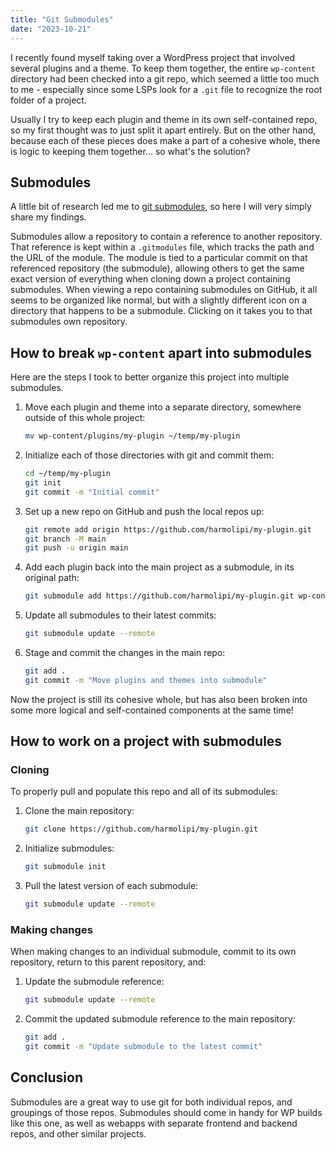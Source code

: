 ```yaml
---
title: "Git Submodules"
date: "2023-10-21"
---
```


I recently found myself taking over a WordPress project that involved several
plugins and a theme. To keep them together, the entire `wp-content` directory
had been checked into a git repo, which seemed a little too much to me -
especially since some LSPs look for a `.git` file to recognize the root folder
of a project.

Usually I try to keep each plugin and theme in its own self-contained repo, so
my first thought was to just split it apart entirely. But on the other hand,
because each of these pieces does make a part of a cohesive whole, there is
logic to keeping them together... so what's the solution?

## Submodules

A little bit of research led me to
[git submodules](https://git-scm.com/book/en/v2/Git-Tools-Submodules), so here I
will very simply share my findings.

Submodules allow a repository to contain a reference to another repository. That
reference is kept within a `.gitmodules` file, which tracks the path and the URL
of the module. The module is tied to a particular commit on that referenced
repository (the submodule), allowing others to get the same exact version of
everything when cloning down a project containing submodules. When viewing a
repo containing submodules on GitHub, it all seems to be organized like normal,
but with a slightly different icon on a directory that happens to be a
submodule. Clicking on it takes you to that submodules own repository.

## How to break `wp-content` apart into submodules

Here are the steps I took to better organize this project into multiple
submodules.

1. Move each plugin and theme into a separate directory, somewhere outside of
   this whole project:

   ```bash
   mv wp-content/plugins/my-plugin ~/temp/my-plugin
   ```

2. Initialize each of those directories with git and commit them:

   ```bash
   cd ~/temp/my-plugin
   git init
   git commit -m "Initial commit"
   ```

3. Set up a new repo on GitHub and push the local repos up:

   ```bash
   git remote add origin https://github.com/harmolipi/my-plugin.git
   git branch -M main
   git push -u origin main
   ```

4. Add each plugin back into the main project as a submodule, in its original
   path:

   ```bash
   git submodule add https://github.com/harmolipi/my-plugin.git wp-content/plugins/my-plugin
   ```

5. Update all submodules to their latest commits:

   ```bash
   git submodule update --remote
   ```

6. Stage and commit the changes in the main repo:

   ```bash
   git add .
   git commit -m "Move plugins and themes into submodule"
   ```

Now the project is still its cohesive whole, but has also been broken into some
more logical and self-contained components at the same time!

## How to work on a project with submodules

### Cloning

To properly pull and populate this repo and all of its submodules:

1. Clone the main repository:

   ```bash
   git clone https://github.com/harmolipi/my-plugin.git
   ```

2. Initialize submodules:

   ```bash
   git submodule init
   ```

3. Pull the latest version of each submodule:

   ```bash
   git submodule update --remote
   ```

### Making changes

When making changes to an individual submodule, commit to its own repository,
return to this parent repository, and:

1. Update the submodule reference:

   ```bash
   git submodule update --remote
   ```

2. Commit the updated submodule reference to the main repository:

   ```bash
   git add .
   git commit -m "Update submodule to the latest commit"
   ```

## Conclusion

Submodules are a great way to use git for both individual repos, and groupings
of those repos. Submodules should come in handy for WP builds like this one, as
well as webapps with separate frontend and backend repos, and other similar
projects.
